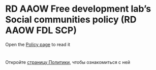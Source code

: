 # RD AAOW Free development lab’s Social communities policy (RD AAOW FDL SCP)

Open the [Policy page](https://adslbarxatov.github.io/SCP) to read it

#

Откройте [страницу Политики](https://adslbarxatov.github.io/SCP/ru), чтобы ознакомиться с ней
